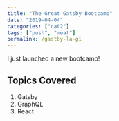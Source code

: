 ```yaml
---
title: "The Great Gatsby Bootcamp"
date: "2019-04-04"
categories: ["cat2"]
tags: ["push", "meat"]
permalink: /gastby-la-gi
---
```


I just launched a new bootcamp!

<!-- ![Grass](./grass.png) -->

## Topics Covered

1. Gatsby
2. GraphQL
3. React